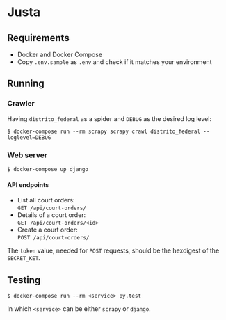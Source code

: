 # Justa

## Requirements

* Docker and Docker Compose
* Copy `.env.sample` as `.env` and check if it matches your environment

## Running

### Crawler

Having `distrito_federal` as a spider and `DEBUG` as the desired log level:

```console
$ docker-compose run --rm scrapy scrapy crawl distrito_federal --loglevel=DEBUG
```

### Web server

```console
$ docker-compose up django
```

#### API endpoints

* List all court orders:<br>`GET /api/court-orders/`
* Details of a court order:<br>`GET /api/court-orders/<id>`
* Create a court order:<br>`POST /api/court-orders/`

The `token` value, needed for `POST` requests, should be the hexdigest of the `SECRET_KET`.

## Testing

```console
$ docker-compose run --rm <service> py.test
```

In which `<service>` can be either `scrapy` or `django`.
